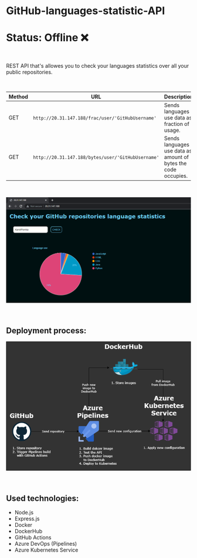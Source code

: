 # GitHub-languages-statistic-API &nbsp;&nbsp;&nbsp;&nbsp;&nbsp;&nbsp; 
# Status: Offline :x:

<br>

REST API that's allowes you to check your languages statistics over all your public repositories.

<br>

| Method  | URL | Description|
| ------------- | ------------- | ------------- |
| GET  | `http://20.31.147.188/frac/user/'GitHubUsername'`  | Sends languages use data as fraction of usage. |
| GET  | `http://20.31.147.188/bytes/user/'GitHubUsername'`  |Sends languages use data as amount of bytes the code occupies. |

<br>
 
![Alt text](preview.png)

<br>

## Deployment process:
![Alt text](diagram.png)

<br>

## Used technologies:
- Node.js
- Express.js
- Docker
- DockerHub
- GitHub Actions
- Azure DevOps (Pipelines)
- Azure Kubernetes Service
